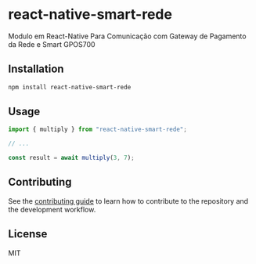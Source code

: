 # react-native-smart-rede

Modulo em React-Native Para Comunicação com Gateway de Pagamento da Rede e Smart GPOS700

## Installation

```sh
npm install react-native-smart-rede
```

## Usage

```js
import { multiply } from "react-native-smart-rede";

// ...

const result = await multiply(3, 7);
```

## Contributing

See the [contributing guide](CONTRIBUTING.md) to learn how to contribute to the repository and the development workflow.

## License

MIT
